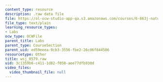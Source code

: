```yaml
---
content_type: resource
description: .raw data file
file: https://ol-ocw-studio-app-qa.s3.amazonaws.com/courses/6-863j-natural-language-and-the-computer-representation-of-knowledge-spring-2003/3c1359b6c4111d82f050aee77dfb930d_wsj_0579.raw
file_type: text/plain
learning_resource_types:
- Labs
ocw_type: OCWFile
parent_title: Labs
parent_type: CourseSection
parent_uid: ed59eeea-9cb3-3556-fbe2-26c06f844506
resourcetype: Other
title: wsj_0579.raw
uid: 3c1359b6-c411-1d82-f050-aee77dfb930d
video_files:
  video_thumbnail_file: null
---
```

